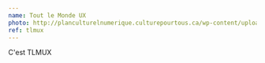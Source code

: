 ```yaml
---
name: Tout le Monde UX
photo: http://planculturelnumerique.culturepourtous.ca/wp-content/uploads/2015/08/TLMUX.jpeg
ref: tlmux
---
```

C'est TLMUX
